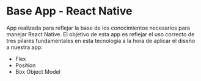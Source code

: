 # Base App - React Native

App realizada para reflejar la base de los conocimientos necesarios para manejar React Native.
El objetivo de esta app es reflejar el uso correcto de tres pilares fundamentales en esta tecnología
a la hora de aplicar el diseño a nuestra app:

- Flex
- Position
- Box Object Model
